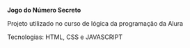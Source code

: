**Jogo do Número Secreto**

Projeto utilizado no curso de lógica da programação da Alura

Tecnologias: HTML, CSS e JAVASCRIPT
